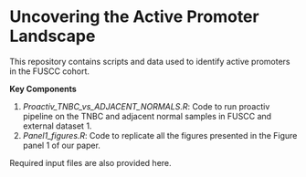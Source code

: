 # **Uncovering the Active Promoter Landscape**
This repository contains scripts and data used to identify active promoters in the FUSCC cohort. 

**Key Components**
1. *Proactiv_TNBC_vs_ADJACENT_NORMALS.R*: Code to run proactiv pipeline on the TNBC and adjacent normal samples in FUSCC and external dataset 1.
2. *Panel1_figures.R*: Code to replicate all the figures presented in the Figure panel 1 of our paper.

Required input files are also provided here.

